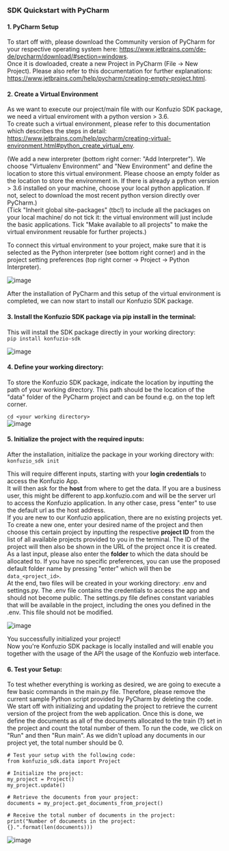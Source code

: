 ### SDK Quickstart with PyCharm  

#### 1. PyCharm Setup
To start off with, please download the Community version of PyCharm for your respective operating system here: https://www.jetbrains.com/de-de/pycharm/download/#section=windows.  
Once it is dowloaded, create a new Project in PyCharm (File -> New Project). Please also refer to this documentation for further explanations: https://www.jetbrains.com/help/pycharm/creating-empty-project.html.


#### 2. Create a Virtual Environment
As we want to execute our project/main file with our Konfuzio SDK package, we need a virtual enviroment with a python version > 3.6.   
To create such a virtual environment, please refer to this documentation which describes the steps in detail: https://www.jetbrains.com/help/pycharm/creating-virtual-environment.html#python_create_virtual_env.  

(We add a new interpreter (bottom right corner: "Add Interpreter"). We choose "Virtualenv Environment" and "New Environment" and define the location to store this virtual environment. Please choose an empty folder as the location to store the environment in. If there is already a python version > 3.6 installed on your machine, choose your local python application. If not, select to download the most recent python version directly over PyCharm.)   
(Tick "Inherit global site-packages" (tbc!) to include all the packages on your local machine/ do not tick it: the virtual environment will just include the basic applications. Tick "Make available to all projects" to make the virtual environment reusable for further projects.)   

To connect this virtual environment to your project, make sure that it is selected as the Python interpreter (see bottom right corner) and in the project setting preferences (top right corner -> Project -> Python Interpreter).  

![image](https://user-images.githubusercontent.com/85744792/127275314-e387ad14-5570-4963-b744-d2abe630ff08.png) 

After the installation of PyCharm and this setup of the virtual environment is completed, we can now start to install our Konfuzio SDK package.  

#### 3. Install the Konfuzio SDK package via pip install in the terminal:  
This will install the SDK package directly in your working directory:  
`pip install konfuzio-sdk`  

![image](https://user-images.githubusercontent.com/85744792/127275731-b730e743-0a90-4e5c-a454-3d74d047bd48.png)
  

#### 4. Define your working directory:
To store the Konfuzio SDK package, indicate the location by inputting the path of your working directory. This path should be the location of the "data" folder of the PyCharm project and can be found e.g. on the top left corner.  

`cd <your working directory>`     
![image](https://user-images.githubusercontent.com/85744792/127276445-9d95cc91-871c-4d1e-98c1-8781fec39e3a.png)


#### 5. Initialize the project with the required inputs:
After the installation, initialize the package in your working directory with:  
`konfuzio_sdk init`

This will require different inputs, starting with your **login credentials** to access the Konfuzio App.  
It will then ask for the **host** from where to get the data. If you are a business user, this might be different to app.konfuzio.com and will be the server url to access the Konfuzio application. In any other case, press "enter" to use the default url as the host address.  
If you are new to our Konfuzio application, there are no existing projects yet. To create a new one, enter your desired name of the project and then choose this certain project by inputting the respective **project ID** from the list of all available projects provided to you in the terminal. The ID of the project will then also be shown in the URL of the project once it is created.  
As a last input, please also enter the **folder** to which the data should be allocated to. If you have no specific preferences, you can use the proposed default folder name by pressing "enter" which will then be `data_<project_id>`.   
At the end, two files will be created in your working directory: .env and settings.py.
The .env file contains the credentials to access the app and should not become public.
The settings.py file defines constant variables that will be available in the project, including the ones you defined in the .env. This file should not be modified.  

![image](https://user-images.githubusercontent.com/85744792/127277914-a6a6da11-37e4-4871-9d13-e418b1740176.png)

You successfully initialized your project!  
Now you're Konfuzio SDK package is locally installed and will enable you together with the usage of the API the usage of the Konfuzio web interface.


#### 6. Test your Setup:
To test whether everything is working as desired, we are going to execute a few basic commands in the main.py file.
Therefore, please remove the current sample Python script provided by PyCharm by deleting the code.  
We start off with initializing and updating the project to retrieve the current version of the project from the web application. Once this is done, we define the documents as all of the documents allocated to the train (?) set in the project and count the total number of them. To run the code, we click on "Run" and then "Run main". As we didn't upload any documents in our project yet, the total number should be 0.  
```
# Test your setup with the following code:
from konfuzio_sdk.data import Project

# Initialize the project:
my_project = Project()
my_project.update()

# Retrieve the documents from your project:
documents = my_project.get_documents_from_project()

# Receive the total number of documents in the project:
print("Number of documents in the project: {}.".format(len(documents)))
```  
![image](https://user-images.githubusercontent.com/85744792/127280528-86c79bf0-d6bf-4cb9-a7a9-1871f0d556f6.png)
